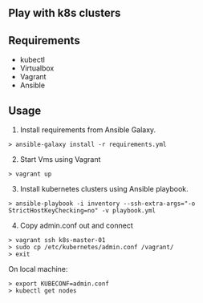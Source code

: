 Play with k8s clusters
------

## Requirements

* kubectl
* Virtualbox
* Vagrant
* Ansible

## Usage

1. Install requirements from Ansible Galaxy.
```
> ansible-galaxy install -r requirements.yml
```

2. Start Vms using Vagrant
```
> vagrant up
```

3. Install kubernetes clusters using Ansible playbook.
```
> ansible-playbook -i inventory --ssh-extra-args="-o StrictHostKeyChecking=no" -v playbook.yml
```

4. Copy admin.conf out and connect
```
> vagrant ssh k8s-master-01
> sudo cp /etc/kubernetes/admin.conf /vagrant/
> exit
```
On local machine:
```
> export KUBECONF=admin.conf
> kubectl get nodes
```

